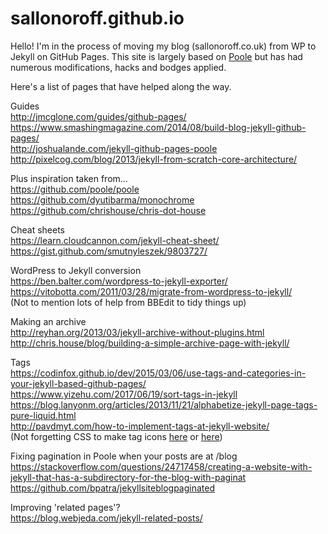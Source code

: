 # sallonoroff.github.io

Hello! I'm in the process of moving my blog (sallonoroff.co.uk) from WP to Jekyll on GitHub Pages. This site is largely based on [Poole](https://github.com/poole/poole) but has had numerous modifications, hacks and bodges applied.  
  
Here's a list of pages that have helped along the way.  
  
Guides  
http://jmcglone.com/guides/github-pages/  
https://www.smashingmagazine.com/2014/08/build-blog-jekyll-github-pages/  
http://joshualande.com/jekyll-github-pages-poole  
http://pixelcog.com/blog/2013/jekyll-from-scratch-core-architecture/  
  
Plus inspiration taken from...  
https://github.com/poole/poole  
https://github.com/dyutibarma/monochrome  
https://github.com/chrishouse/chris-dot-house  
  
Cheat sheets  
https://learn.cloudcannon.com/jekyll-cheat-sheet/  
https://gist.github.com/smutnyleszek/9803727/  
  
WordPress to Jekyll conversion  
https://ben.balter.com/wordpress-to-jekyll-exporter/  
https://vitobotta.com/2011/03/28/migrate-from-wordpress-to-jekyll/  
(Not to mention lots of help from BBEdit to tidy things up)  

Making an archive    
http://reyhan.org/2013/03/jekyll-archive-without-plugins.html  
http://chris.house/blog/building-a-simple-archive-page-with-jekyll/  
  
Tags  
https://codinfox.github.io/dev/2015/03/06/use-tags-and-categories-in-your-jekyll-based-github-pages/  
https://www.yizehu.com/2017/06/19/sort-tags-in-jekyll  
https://blog.lanyonm.org/articles/2013/11/21/alphabetize-jekyll-page-tags-pure-liquid.html  
http://pavdmyt.com/how-to-implement-tags-at-jekyll-website/  
(Not forgetting CSS to make tag icons [here](https://codepen.io/wbeeftink/pen/dIaDH) or [here](https://mohitvash.wordpress.com/2016/06/20/css-trick-create-tag-icon-with-dynamic-text-width-using-pure-css/))  
  
Fixing pagination in Poole when your posts are at /blog  
https://stackoverflow.com/questions/24717458/creating-a-website-with-jekyll-that-has-a-subdirectory-for-the-blog-with-paginat  
https://github.com/bpatra/jekyllsiteblogpaginated  
  
Improving 'related pages'?  
https://blog.webjeda.com/jekyll-related-posts/  
